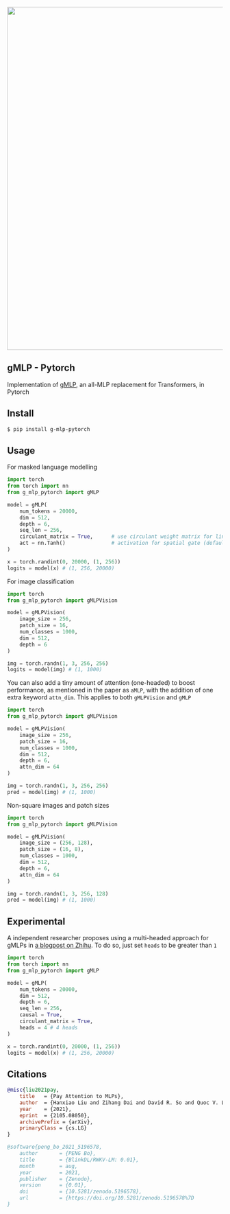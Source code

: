 <img src="./gmlp.png" width="800px"></img>

## gMLP - Pytorch

Implementation of <a href="https://arxiv.org/abs/2105.08050">gMLP</a>, an all-MLP replacement for Transformers, in Pytorch

## Install

```bash
$ pip install g-mlp-pytorch
```

## Usage

For masked language modelling

```python
import torch
from torch import nn
from g_mlp_pytorch import gMLP

model = gMLP(
    num_tokens = 20000,
    dim = 512,
    depth = 6,
    seq_len = 256,
    circulant_matrix = True,      # use circulant weight matrix for linear increase in parameters in respect to sequence length
    act = nn.Tanh()               # activation for spatial gate (defaults to identity)
)

x = torch.randint(0, 20000, (1, 256))
logits = model(x) # (1, 256, 20000)
```

For image classification

```python
import torch
from g_mlp_pytorch import gMLPVision

model = gMLPVision(
    image_size = 256,
    patch_size = 16,
    num_classes = 1000,
    dim = 512,
    depth = 6
)

img = torch.randn(1, 3, 256, 256)
logits = model(img) # (1, 1000)
```

You can also add a tiny amount of attention (one-headed) to boost performance, as mentioned in the paper as `aMLP`, with the addition of one extra keyword `attn_dim`. This applies to both `gMLPVision` and `gMLP`

```python
import torch
from g_mlp_pytorch import gMLPVision

model = gMLPVision(
    image_size = 256,
    patch_size = 16,
    num_classes = 1000,
    dim = 512,
    depth = 6,
    attn_dim = 64
)

img = torch.randn(1, 3, 256, 256)
pred = model(img) # (1, 1000)
```

Non-square images and patch sizes

```python
import torch
from g_mlp_pytorch import gMLPVision

model = gMLPVision(
    image_size = (256, 128),
    patch_size = (16, 8),
    num_classes = 1000,
    dim = 512,
    depth = 6,
    attn_dim = 64
)

img = torch.randn(1, 3, 256, 128)
pred = model(img) # (1, 1000)
```

## Experimental

A independent researcher proposes using a multi-headed approach for gMLPs in <a href="https://zhuanlan.zhihu.com/p/395005917">a blogpost on Zhihu</a>. To do so, just set `heads` to be greater than `1`

```python
import torch
from torch import nn
from g_mlp_pytorch import gMLP

model = gMLP(
    num_tokens = 20000,
    dim = 512,
    depth = 6,
    seq_len = 256,
    causal = True,
    circulant_matrix = True,
    heads = 4 # 4 heads
)

x = torch.randint(0, 20000, (1, 256))
logits = model(x) # (1, 256, 20000)
```

## Citations

```bibtex
@misc{liu2021pay,
    title   = {Pay Attention to MLPs}, 
    author  = {Hanxiao Liu and Zihang Dai and David R. So and Quoc V. Le},
    year    = {2021},
    eprint  = {2105.08050},
    archivePrefix = {arXiv},
    primaryClass = {cs.LG}
}
```

```bibtex
@software{peng_bo_2021_5196578,
    author       = {PENG Bo},
    title        = {BlinkDL/RWKV-LM: 0.01},
    month        = aug,
    year         = 2021,
    publisher    = {Zenodo},
    version      = {0.01},
    doi          = {10.5281/zenodo.5196578},
    url          = {https://doi.org/10.5281/zenodo.5196578%7D
}
```
